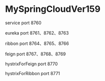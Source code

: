 # MySpringCloudVer159

service port 8760

eureka port 8761、8762、8763

ribbon port 8764、8765、8766

feign port 8767、8768、8769

hystrixForFeign port 8770

hystrixForRibbon port 8771

